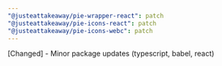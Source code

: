 ```yaml
---
"@justeattakeaway/pie-wrapper-react": patch
"@justeattakeaway/pie-icons-react": patch
"@justeattakeaway/pie-icons-webc": patch
---
```


[Changed] - Minor package updates (typescript, babel, react)
